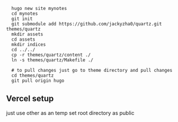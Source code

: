 ```
  hugo new site mynotes
  cd mynotes
  git init
  git submodule add https://github.com/jackyzha0/quartz.git themes/quartz
  mkdir assets
  cd assets 
  mkdir indices
  cd ../../
  cp -r themes/quartz/content ./
  ln -s themes/quartz/Makefile ./
```
```
  # to pull changes just go to theme directory and pull changes
  cd themes/quartz
  git pull origin hugo
```
## Vercel setup
just use other as an temp
set root directory as public
